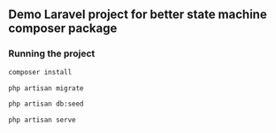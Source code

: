 ## Demo Laravel project for better state machine composer package


### Running the project 

```bash
composer install
```
```bash
php artisan migrate
```
```bash
php artisan db:seed
```
```bash
php artisan serve
```


